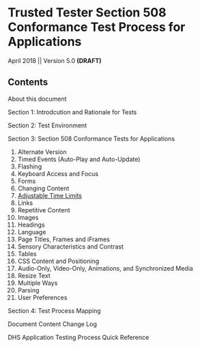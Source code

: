 # Trusted Tester Section 508 Conformance Test Process for Applications

April 2018 || Version 5.0 **(DRAFT)**

## Contents
About this document

Section 1: Introdcution and Rationale for Tests

Section 2: Test Environment

Section 3: Section 508 Conformance Tests for Applications
  
1. Alternate Version
2. Timed Events (Auto-Play and Auto-Update)
3. Flashing
4. Keyboard Access and Focus
5. Forms
6. Changing Content
7. [Adjustable Time Limits](7AdjustTimeLimits.md)
8. Links
9. Repetitive Content
10. Images
11. Headings
12. Language
13. Page Titles, Frames and iFrames
14. Sensory Characteristics and Contrast
15. Tables
16. CSS Content and Positioning
17. Audio-Only, Video-Only, Animations, and Synchronized Media
18. Resize Text
19. Multiple Ways
20. Parsing
21. User Preferences

Section 4: Test Process Mapping

Document Content Change Log

DHS Application Testing Process Quick Reference
